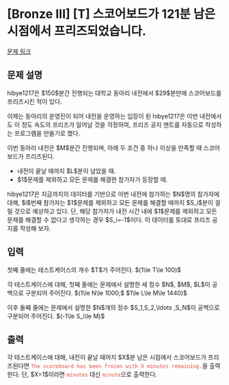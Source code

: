 # [Bronze III] [T] 스코어보드가 121분 남은 시점에서 프리즈되었습니다.

[문제 링크](https://www.acmicpc.net/problem/34021) 

## 문제 설명

<p>hibye1217은 $150$분간 진행되는 대학교 동아리 내전에서 $29$분만에 스코어보드를 프리즈시킨 적이 있다.</p>

<p>이제는 동아리의 운영진이 되어 내전을 운영하는 입장이 된 hibye1217은 이번 내전에서도 이 정도 속도의 프리즈가 일어날 것을 걱정하여, 프리즈 공지 멘트를 자동으로 작성하는 프로그램을 만들기로 했다.</p>

<p>이번 동아리 내전은 $M$분간 진행되며, 아래 두 조건 중 하나 이상을 만족할 때 스코어보드가 프리즈된다.</p>

<ul>
	<li>내전이 끝날 때까지 $L$분이 남았을 때.</li>
	<li>$1$문제를 제외하고 모든 문제를 해결한 참가자가 등장할 때.</li>
</ul>

<p>hibye1217은 지금까지의 데이터를 기반으로 이번 내전에 참가하는 $N$명의 참가자에 대해, $i$번째 참가자는 $1$문제를 제외하고 모든 문제를 해결할 때까지 $S_i$분이 걸릴 것으로 예상하고 있다. 단, 해당 참가자가 내전 시간 내에 $1$문제를 제외하고 모든 문제를 해결할 수 없다고 생각하는 경우 $S_i=-1$이다. 이 데이터를 토대로 프리즈 공지를 작성해 보자.</p>

## 입력 

 <p>첫째 줄에는 테스트케이스의 개수 $T$가 주어진다. $(1\le T\le 100)$</p>

<p>각 테스트케이스에 대해, 첫째 줄에는 문제에서 설명한 세 정수 $N$, $M$, $L$이 공백으로 구분되어 주어진다. $(1\le N\le 1000;$ $1\le L\le M\le 1440)$</p>

<p>이후 둘째 줄에는 문제에서 설명한 $N$개의 정수 $S_1,S_2,\ldots ,S_N$이 공백으로 구분되어 주어진다. $(-1\le S_i\le M)$</p>

## 출력 

 <p>각 테스트케이스에 대해, 내전이 끝날 때까지 $X$분 남은 시점에서 스코어보드가 프리즈된다면 <span style="color:#e74c3c;"><code>The scoreboard has been frozen with X minutes remaining.</code></span>을 출력한다. 단, $X=1$이라면 <span style="color:#e74c3c;"><code>minutes</code></span> 대신 <span style="color:#e74c3c;"><code>minute</code></span>으로 출력한다.</p>

